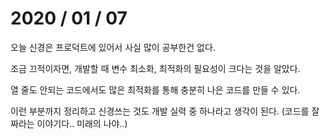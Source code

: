 # 2020 / 01 / 07

오늘 신경은 프로덕트에 있어서 사실 많이 공부한건 없다.

조금 끄적이자면,
개발할 때 변수 최소화, 최적화의 필요성이 크다는 것을 알았다.

열 줄도 안되는 코드에서도 많은 최적화를 통해 충분히 나은 코드를 만들 수 있다.

이런 부분까지 정리하고 신경쓰는 것도 개발 실력 중 하나라고 생각이 된다.
(코드를 잘짜라는 이야기다.. 미래의 나야..)